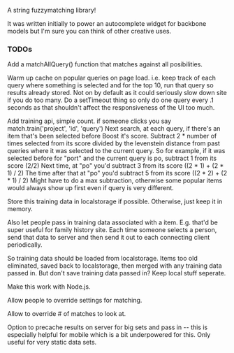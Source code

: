 A string fuzzymatching library!

It was written initially to power an autocomplete widget for backbone
models but I'm sure you can think of other creative uses.

### TODOs

Add a matchAllQuery() function that matches against all posibilities.

Warm up cache on popular queries on page load. i.e. keep track of each query where something is selected and for the top 10, run that query so results already stored.
Not on by default as it could seriously slow down site if you do too many.
Do a setTimeout thing so only do one query every .1 seconds as that shouldn't affect the responsiveness of the UI too much.

Add training api, simple count. if someone clicks you say match.train('project', 'id', 'query')
Next search, at each query, if there's an item that's been selected before
Boost it's score. Subtract 2 * number of times selected from its score divided by the levenstein distance from past queries where it was selected
to the current query. So for example, if it was selected before for "port" and the current query is po, subtract 1 from its score (2/2)
Next time, at "po" you'd subtract 3 from its score ((2 * 1) + (2 * 1) / 2)
The time after that at "po" you'd subtract 5 from its score ((2 * 2) + (2 * 1) / 2)
Might have to do a max subtraction, otherwise some popular items would always show up first even
if query is very different.

Store this training data in localstorage if possible. Otherwise, just keep it in memory.

Also let people pass in training data associated with a item. E.g. that'd be super useful for family history site.
Each time someone selects a person, send that data to server and then send it out to each connecting client periodically.

So training data should be loaded from localstorage. Items too old eliminated, saved back to localstorage, then merged with any training data passed in.
But don't save training data passed in? Keep local stuff seperate.

Make this work with Node.js.

Allow people to override settings for matching.

Allow to override # of matches to look at.

Option to precache results on server for big sets and pass in -- this is
especially helpful for mobile which is a bit underpowered for this.
Only useful for very static data sets.
